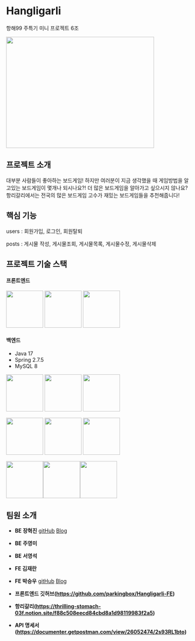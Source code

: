 # Hangligarli
항해99 주특기 미니 프로젝트 6조

<img src="http://openimage.interpark.com/goods_image_big/1/6/6/0/8113981660_l.jpg" width="400" height="300">

## 프로젝트 소개
대부분 사람들이 좋아하는 보드게임! 하지만 여러분이 지금 생각했을 때 게임방법을 알고있는 보드게임이 몇개나 되시나요?! 더 많은 보드게임을 알아가고 싶으시지 않나요? 항리갈리에서는 전국의 많은 보드게임 고수가 재밌는 보드게임들을 추천해줍니다! 

## 핵심 기능
users : 회원가입, 로그인, 회원탈퇴 

posts : 게시물 작성, 게시물조회, 게시물목록, 게시물수정, 게시물삭제

## 프로젝트 기술 스택
#### 프론트엔드

<img src="https://user-images.githubusercontent.com/99636399/226173575-6dfbd569-b43a-4185-a5c2-abf70c3441c7.png" width="100" height="100"> <img src="https://images.velog.io/images/edie_ko/post/4631c9fc-fa76-47e9-9d77-bc160476c60a/1_mv73TpGPVFXzJqu920m5Og.png" width="100" height="100"> <img src="https://www.cloudexchange.co.kr/static/catalog/aws/ec2.png" width="100" height="100">

#### 백엔드
* Java 17
* Spring 2.7.5
* MySQL 8

<img src="https://user-images.githubusercontent.com/99636399/226173967-03347d0e-f42b-4fe8-a9d9-d6bfcc5580b9.png" width="100" height="100"> <img src="https://user-images.githubusercontent.com/99636399/226174245-9bed045f-281f-4d2d-9985-4e63fb1a132e.png" width="100" height="100"> <img src="https://user-images.githubusercontent.com/99636399/226174376-8c73d927-dcb5-4fe5-96c1-4c696967335a.png" width="100" height="100">

<img src="https://user-images.githubusercontent.com/99636399/226174135-2efb7fff-7e58-4d0a-a2d1-f7777c952945.png" width="100" height="100"> <img src="https://user-images.githubusercontent.com/99636399/226174491-99c1a502-8976-400a-a81b-cffb9574ffb3.png" width="100" height="100"> <img src="https://www.cloudexchange.co.kr/static/catalog/aws/ec2.png" width="100" height="100">

<img src="https://user-images.githubusercontent.com/99636399/226835533-91eac40a-7f76-44cf-9279-a1c3e28cc34d.png" width="100" height="100"><img src="https://user-images.githubusercontent.com/99636399/226835699-37d37467-caf6-4141-84fa-69da981c9f27.png" width="100" height="100"><img src="https://user-images.githubusercontent.com/99636399/226835967-05a2d46e-9946-4170-b189-42e7e63615d3.png" width="100" height="100">



## 팀원 소개
* **BE 장혁진** [gitHub](https://github.com/hyukjin1210)  [Blog](https://chaos2061.tistory.com/)
* **BE 주영미** 
* **BE 서영석**
* **FE 김재란**
* **FE 박승우** [gitHub](https://github.com/parkingbox)  [Blog](https://velog.io/@psw501144)

* **프론트엔드 깃허브(https://github.com/parkingbox/Hangligarli-FE)** 

* **항리갈리(https://thrilling-stomach-03f.notion.site/f88c508eecd84cbd8a1d98119983f2a5)**
* **API 명세서(https://documenter.getpostman.com/view/26052474/2s93RL1bto)**

